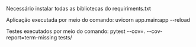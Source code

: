 Necessário instalar todas as bibliotecas do requiriments.txt

Aplicação executada por meio do comando:   uvicorn app.main:app --reload

Testes executados por meio do comando: pytest --cov=. --cov-report=term-missing tests/

